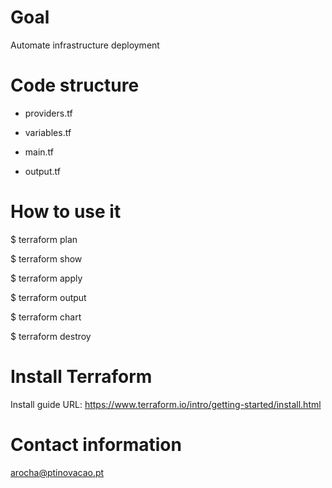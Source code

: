 
Goal
====
Automate infrastructure deployment


Code structure
==============

* providers.tf


* variables.tf


* main.tf


* output.tf



How to use it
=============

$ terraform plan

$ terraform show

$ terraform apply

$ terraform output

$ terraform chart

$ terraform destroy


Install Terraform
=================

Install guide URL: https://www.terraform.io/intro/getting-started/install.html


Contact information
===================

arocha@ptinovacao.pt

